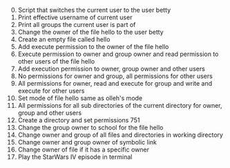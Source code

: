 0. Script that switches the current user to the user betty
1. Print effective username of current user
2. Print all groups the current user is part of
3. Change the owner of the file hello to the user betty
4. Create an empty file called hello
5. Add execute permission to the owner of the file hello
6. Execute permission to owner and group owner and read permission to other users of the file hello
7. Add execution permission to owner, group owner and other users
8. No permissions for owner and group, all permissions for other users
9. All permissions for owner, read and execute for group and write and execute for other users
10. Set mode of file hello same as olleh's mode
11. All permissions for all sub directories of the current directory for owner, group and other users
12. Create a directory and set permissions 751
13. Change the group owner to school for the file hello
100. Change owner and group of all files and directories in working directory
101. Change owner and group owner of symbolic link
102. Change owner of file if it has a specific owner
103. Play the StarWars IV episode in terminal
